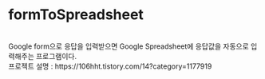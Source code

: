 # formToSpreadsheet
<br>
Google form으로 응답을 입력받으면 Google Spreadsheet에 응답값을 자동으로 입력해주는 프로그램이다. 
<br>
프로젝트 설명 : https://106hht.tistory.com/14?category=1177919
